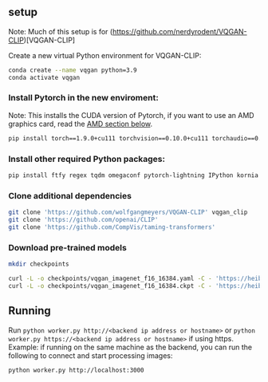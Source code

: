 ## setup

Note: Much of this setup is for (https://github.com/nerdyrodent/VQGAN-CLIP)[VQGAN-CLIP]

Create a new virtual Python environment for VQGAN-CLIP:

```sh
conda create --name vqgan python=3.9
conda activate vqgan
```

### Install Pytorch in the new enviroment:

Note: This installs the CUDA version of Pytorch, if you want to use an AMD graphics card, read the [AMD section below](#using-an-amd-graphics-card).

```sh
pip install torch==1.9.0+cu111 torchvision==0.10.0+cu111 torchaudio==0.9.0 -f https://download.pytorch.org/whl/torch_stable.html
```

### Install other required Python packages:

```sh
pip install ftfy regex tqdm omegaconf pytorch-lightning IPython kornia imageio imageio-ffmpeg einops torch_optimizer requests
```

### Clone additional dependencies

```bash
git clone 'https://github.com/wolfgangmeyers/VQGAN-CLIP' vqgan_clip
git clone 'https://github.com/openai/CLIP'
git clone 'https://github.com/CompVis/taming-transformers'
```

### Download pre-trained models

```bash
mkdir checkpoints

curl -L -o checkpoints/vqgan_imagenet_f16_16384.yaml -C - 'https://heibox.uni-heidelberg.de/d/a7530b09fed84f80a887/files/?p=%2Fconfigs%2Fmodel.yaml&dl=1' #ImageNet 16384
curl -L -o checkpoints/vqgan_imagenet_f16_16384.ckpt -C - 'https://heibox.uni-heidelberg.de/d/a7530b09fed84f80a887/files/?p=%2Fckpts%2Flast.ckpt&dl=1' #ImageNet 16384
```

## Running

Run `python worker.py http://<backend ip address or hostname>` or `python worker.py https://<backend ip address or hostname>` if using https. Example: if running on the same machine as the backend, you can run the following to connect and start processing images:

```shell
python worker.py http://localhost:3000
```
